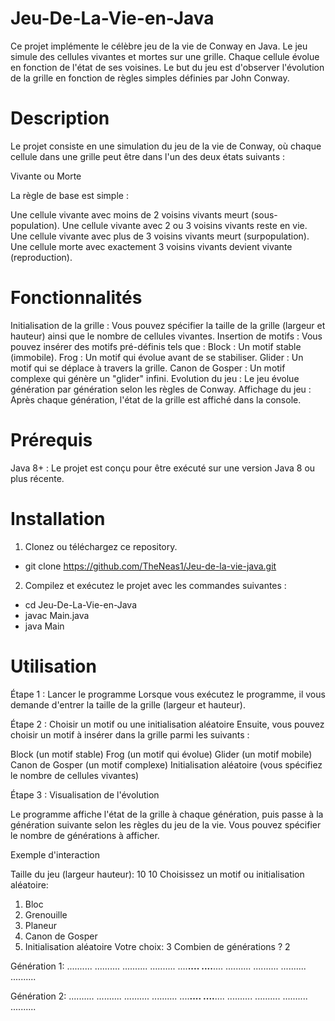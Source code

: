 # Jeu-De-La-Vie-en-Java

Ce projet implémente le célèbre jeu de la vie de Conway en Java. Le jeu simule des cellules vivantes et mortes sur une grille. Chaque cellule évolue en fonction de l'état de ses voisines. Le but du jeu est d'observer l'évolution de la grille en fonction de règles simples définies par John Conway.

# Description

Le projet consiste en une simulation du jeu de la vie de Conway, où chaque cellule dans une grille peut être dans l'un des deux états suivants :

Vivante ou Morte

La règle de base est simple :

Une cellule vivante avec moins de 2 voisins vivants meurt (sous-population).
Une cellule vivante avec 2 ou 3 voisins vivants reste en vie.
Une cellule vivante avec plus de 3 voisins vivants meurt (surpopulation).
Une cellule morte avec exactement 3 voisins vivants devient vivante (reproduction).

# Fonctionnalités

Initialisation de la grille : Vous pouvez spécifier la taille de la grille (largeur et hauteur) ainsi que le nombre de cellules vivantes.
Insertion de motifs : Vous pouvez insérer des motifs pré-définis tels que :
Block : Un motif stable (immobile).
Frog : Un motif qui évolue avant de se stabiliser.
Glider : Un motif qui se déplace à travers la grille.
Canon de Gosper : Un motif complexe qui génère un "glider" infini.
Evolution du jeu : Le jeu évolue génération par génération selon les règles de Conway.
Affichage du jeu : Après chaque génération, l'état de la grille est affiché dans la console.

# Prérequis

Java 8+ : Le projet est conçu pour être exécuté sur une version Java 8 ou plus récente.

# Installation

1. Clonez ou téléchargez ce repository.
 - git clone https://github.com/TheNeas1/Jeu-de-la-vie-java.git

2. Compilez et exécutez le projet avec les commandes suivantes :

 - cd Jeu-De-La-Vie-en-Java
 - javac Main.java
 - java Main

# Utilisation

Étape 1 : Lancer le programme
Lorsque vous exécutez le programme, il vous demande d'entrer la taille de la grille (largeur et hauteur).

Étape 2 : Choisir un motif ou une initialisation aléatoire
Ensuite, vous pouvez choisir un motif à insérer dans la grille parmi les suivants :

Block (un motif stable)
Frog (un motif qui évolue)
Glider (un motif mobile)
Canon de Gosper (un motif complexe)
Initialisation aléatoire (vous spécifiez le nombre de cellules vivantes)

Étape 3 : Visualisation de l'évolution

Le programme affiche l'état de la grille à chaque génération, puis passe à la génération suivante selon les règles du jeu de la vie. Vous pouvez spécifier le nombre de générations à afficher.

Exemple d'interaction

Taille du jeu (largeur hauteur): 10 10
Choisissez un motif ou initialisation aléatoire:
1. Bloc
2. Grenouille
3. Planeur
4. Canon de Gosper
5. Initialisation aléatoire
Votre choix: 3
Combien de générations ? 2

Génération 1:
..........
..........
..........
..........
....**....
....**....
..........
..........
..........
..........

Génération 2:
..........
..........
..........
..........
....**....
....**....
..........
..........
..........
..........




